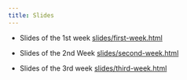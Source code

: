 ```yaml
---
title: Slides
---
```


- Slides of the 1st week [slides/first-week.html](/slides/friday.html)

- Slides of the 2nd Week [slides/second-week.html](/slides/2nd-week-slides.html)

- Slides of the 3rd week [slides/third-week.html](/slides/3rd-week-slides.html)